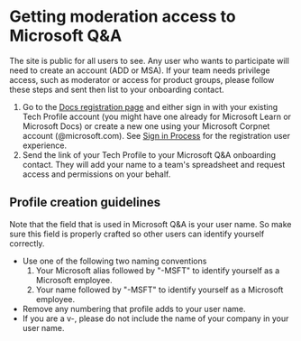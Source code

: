 # Getting moderation access to Microsoft Q&A

The site is public for all users to see. Any user who wants to participate will need to create an account (ADD or MSA). If your team needs privilege access, such as moderator or access for product groups, please follow these steps and sent then list to your onboarding contact.

1. Go to the [Docs registration page](https://docs.microsoft.com/users/register) and either sign in with your existing Tech Profile account (you might have one already for Microsoft Learn or Microsoft Docs) or create a new one using your Microsoft Corpnet account (@microsoft.com). See [Sign in Process](../user-experience-guides/index.md#sign-in-process) for the registration user experience.
2. Send the link of your Tech Profile to your Microsoft Q&A onboarding contact. They will add your name to a team's spreadsheet and request access and permissions on your behalf.

## Profile creation guidelines

Note that the field that is used in Microsoft Q&A is your user name. So make sure this field is properly crafted so other users can identify yourself correctly.

- Use one of the following two naming conventions
    1. Your Microsoft alias followed by "-MSFT" to identify yourself as a Microsoft employee. 
    2. Your name followed by "-MSFT" to identify yourself as a Microsoft employee. 
- Remove any numbering that profile adds to your user name.
- If you are a v-, please do not include the name of your company in your user name.